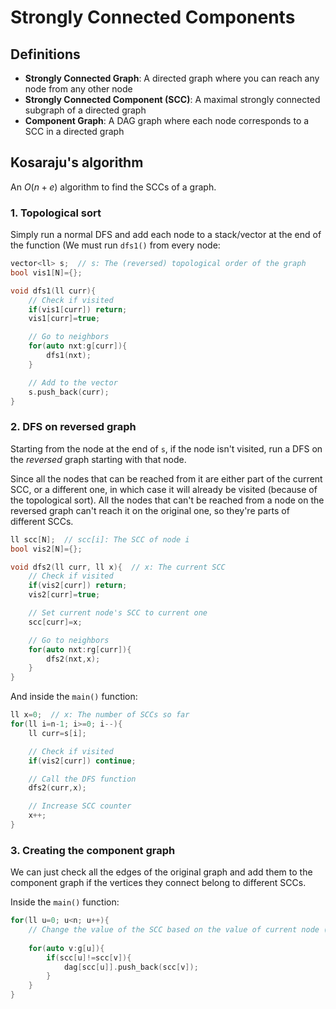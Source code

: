 # Strongly Connected Components

## Definitions
- **Strongly Connected Graph**: A directed graph where you can reach any node from any other node
- **Strongly Connected Component (SCC)**: A maximal strongly connected subgraph of a directed graph
- **Component Graph**: A DAG graph where each node corresponds to a SCC in a directed graph

## Kosaraju's algorithm
An $O(n+e)$ algorithm to find the SCCs of a graph.

### 1. Topological sort
Simply run a normal DFS and add each node to a stack/vector at the end of the function (We must run `dfs1()` from every node:
```cpp
vector<ll> s;  // s: The (reversed) topological order of the graph
bool vis1[N]={};

void dfs1(ll curr){
    // Check if visited
    if(vis1[curr]) return;
    vis1[curr]=true;

    // Go to neighbors
    for(auto nxt:g[curr]){
        dfs1(nxt);
    }

    // Add to the vector
    s.push_back(curr);
}
```

### 2. DFS on reversed graph
Starting from the node at the end of `s`, if the node isn't visited, run a DFS on the *reversed* graph starting with that node. 

Since all the nodes that can be reached from it are either part of the current SCC, or a different one, in which case it will already be visited (because of the topological sort). All the nodes that can't be reached from a node on the reversed graph can't reach it on the original one, so they're parts of different SCCs.
```cpp
ll scc[N];  // scc[i]: The SCC of node i
bool vis2[N]={};

void dfs2(ll curr, ll x){  // x: The current SCC
    // Check if visited
    if(vis2[curr]) return;
    vis2[curr]=true;

    // Set current node's SCC to current one
    scc[curr]=x;

    // Go to neighbors
    for(auto nxt:rg[curr]){
        dfs2(nxt,x);
    }
}
```
And inside the `main()` function:
```cpp
ll x=0;  // x: The number of SCCs so far
for(ll i=n-1; i>=0; i--){
    ll curr=s[i];

    // Check if visited
    if(vis2[curr]) continue;

    // Call the DFS function
    dfs2(curr,x);

    // Increase SCC counter
    x++;
}
```

### 3. Creating the component graph
We can just check all the edges of the original graph and add them to the component graph if the vertices they connect belong to different SCCs.

Inside the `main()` function:
```cpp
for(ll u=0; u<n; u++){
    // Change the value of the SCC based on the value of current node (if needed)
    
    for(auto v:g[u]){
        if(scc[u]!=scc[v]){
            dag[scc[u]].push_back(scc[v]);
        }
    }
}
```

